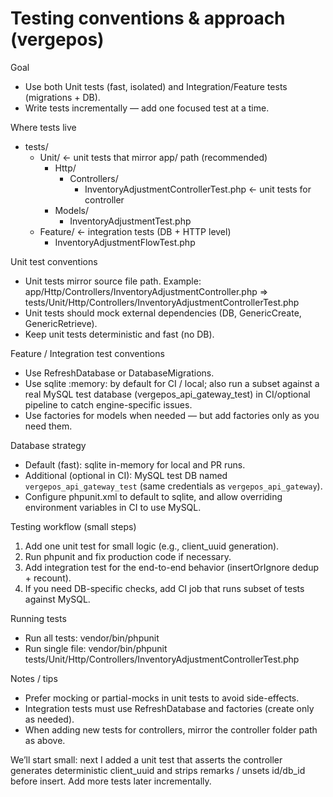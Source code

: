 Testing conventions & approach (vergepos)
========================================

Goal
- Use both Unit tests (fast, isolated) and Integration/Feature tests (migrations + DB).
- Write tests incrementally — add one focused test at a time.

Where tests live
- tests/
  - Unit/              <- unit tests that mirror app/ path (recommended)
    - Http/
      - Controllers/
        - InventoryAdjustmentControllerTest.php   <- unit tests for controller
    - Models/
      - InventoryAdjustmentTest.php
  - Feature/           <- integration tests (DB + HTTP level)
    - InventoryAdjustmentFlowTest.php

Unit test conventions
- Unit tests mirror source file path. Example:
  app/Http/Controllers/InventoryAdjustmentController.php
  => tests/Unit/Http/Controllers/InventoryAdjustmentControllerTest.php
- Unit tests should mock external dependencies (DB, GenericCreate, GenericRetrieve).
- Keep unit tests deterministic and fast (no DB).

Feature / Integration test conventions
- Use RefreshDatabase or DatabaseMigrations.
- Use sqlite :memory: by default for CI / local; also run a subset against a real MySQL test database (vergepos_api_gateway_test) in CI/optional pipeline to catch engine-specific issues.
- Use factories for models when needed — but add factories only as you need them.

Database strategy
- Default (fast): sqlite in-memory for local and PR runs.
- Additional (optional in CI): MySQL test DB named `vergepos_api_gateway_test` (same credentials as `vergepos_api_gateway`).
- Configure phpunit.xml to default to sqlite, and allow overriding environment variables in CI to use MySQL.

Testing workflow (small steps)
1. Add one unit test for small logic (e.g., client_uuid generation).
2. Run phpunit and fix production code if necessary.
3. Add integration test for the end-to-end behavior (insertOrIgnore dedup + recount).
4. If you need DB-specific checks, add CI job that runs subset of tests against MySQL.

Running tests
- Run all tests:
  vendor/bin/phpunit
- Run single file:
  vendor/bin/phpunit tests/Unit/Http/Controllers/InventoryAdjustmentControllerTest.php

Notes / tips
- Prefer mocking or partial-mocks in unit tests to avoid side-effects.
- Integration tests must use RefreshDatabase and factories (create only as needed).
- When adding new tests for controllers, mirror the controller folder path as above.

We’ll start small: next I added a unit test that asserts the controller generates deterministic client_uuid and strips remarks / unsets id/db_id before insert. Add more tests later incrementally.
